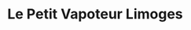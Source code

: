 ---
title: "Le Petit Vapoteur Limoges"
url: /limoges/le-petit-vapoteur-limoges/
shop: e-cigarette
---